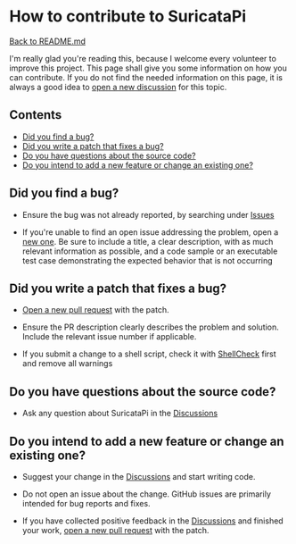# How to contribute to SuricataPi

[Back to README.md](../README.md)

I'm really glad you're reading this, because I welcome every volunteer to improve this project. This page shall give you some information on how you can contribute. If you do not find the needed information on this page, it is always a good idea to [open a new discussion](https://github.com/beep-projects/SuricataPi/discussions/new/choose) for this topic.
## Contents
- [Did you find a bug?](#did-you-find-a-bug)
- [Did you write a patch that fixes a bug?](#did-you-write-a-patch-that-fixes-a-bug)
- [Do you have questions about the source code?](#do-you-have-questions-about-the-source-code)
- [Do you intend to add a new feature or change an existing one?](#do-you-intend-to-add-a-new-feature-or-change-an-existing-one)

## Did you find a bug?
- Ensure the bug was not already reported, by searching under [Issues](https://github.com/beep-projects/SuricataPi/issues)

- If you're unable to find an open issue addressing the problem, open a [new one](https://github.com/beep-projects/SuricataPi/issues/new/choose). Be sure to include a title, a clear description, with as much relevant information as possible, and a code sample or an executable test case demonstrating the expected behavior that is not occurring

## Did you write a patch that fixes a bug?
- [Open a new pull request](https://github.com/beep-projects/SuricataPi/compare) with the patch.

- Ensure the PR description clearly describes the problem and solution. Include the relevant issue number if applicable.

- If you submit a change to a shell script, check it with [ShellCheck](https://github.com/koalaman/shellcheck) first and remove all warnings

## Do you have questions about the source code?
- Ask any question about SuricataPi in the [Discussions](https://github.com/beep-projects/SuricataPi/discussions)

## Do you intend to add a new feature or change an existing one?
- Suggest your change in the [Discussions](https://github.com/beep-projects/SuricataPi/discussions) and start writing code.

- Do not open an issue about the change. GitHub issues are primarily intended for bug reports and fixes.

- If you have collected positive feedback in the [Discussions](https://github.com/beep-projects/SuricataPi/discussions) and finished your work, [open a new pull request](https://github.com/beep-projects/SuricataPi/compare) with the patch.


